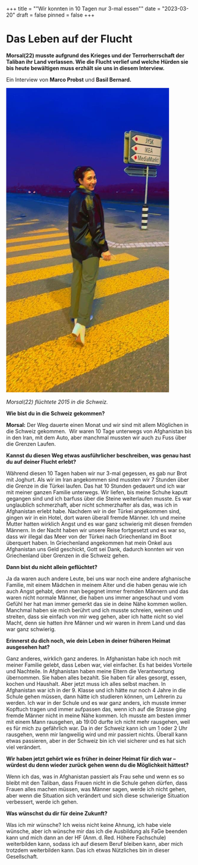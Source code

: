 +++
title = "\"Wir konnten in 10 Tagen nur 3-mal essen\""
date = "2023-03-20"
draft = false
pinned = false
+++
# Das Leben auf der Flucht

**Morsal(22) musste aufgrund des Krieges und der Terrorherrschaft der Taliban ihr Land verlassen. Wie die Flucht verlief und welche Hürden sie bis heute bewältigen muss erzhält sie uns in diesem Interview.**

Ein Interview von **Marco Probst** und **Basil Bernard.**

![](morsal-bild-resized.png)

*Morsal(22) flüchtete 2015 in die Schweiz.*

**Wie bist du in die Schweiz gekommen?**

**Morsal:** Der Weg dauerte einen Monat und wir sind mit allem Möglichen in die Schweiz gekommen.  Wir waren 10 Tage unterwegs von Afghanistan bis in den Iran, mit dem Auto, aber manchmal mussten wir auch zu Fuss über die Grenzen Laufen.

**Kannst du diesen Weg etwas ausführlicher beschreiben, was genau hast du auf deiner Flucht erlebt?**

Während diesen 10 Tagen haben wir nur 3-mal gegessen, es gab nur Brot mit Joghurt. Als wir im Iran angekommen sind mussten wir 7 Stunden über die Grenze in die Türkei laufen. Das hat 10 Stunden gedauert und ich war mit meiner ganzen Familie unterwegs. Wir liefen, bis meine Schuhe kaputt gegangen sind und ich barfuss über die Steine weiterlaufen musste. Es war unglaublich schmerzhaft, aber nicht schmerzhafter als das, was ich in Afghanistan erlebt habe. Nachdem wir in der Türkei angekommen sind, gingen wir in ein Hotel, dort waren überall fremde Männer. Ich und meine Mutter hatten wirklich Angst und es war ganz schwierig mit diesen fremden Männern. In der Nacht haben wir unsere Reise fortgesetzt und es war so, dass wir illegal das Meer von der Türkei nach Griechenland im Boot überquert haben. In Griechenland angekommen hat mein Onkel aus Afghanistan uns Geld geschickt, Gott sei Dank, dadurch konnten wir von Griechenland über Grenzen in die Schweiz gehen.

**Dann bist du nicht allein geflüchtet?**

Ja da waren auch andere Leute, bei uns war noch eine andere afghanische Familie, mit einem Mädchen in meinem Alter und die haben genau wie ich auch Angst gehabt, denn man begegnet immer fremden Männern und das waren nicht normale Männer, die haben uns immer angeschaut und vom Gefühl her hat man immer gemerkt das sie in deine Nähe kommen wollen. Manchmal haben sie mich berührt und ich musste schreien, weinen und streiten, dass sie einfach von mir weg gehen, aber ich hatte nicht so viel Macht, denn sie hatten ihre Männer und wir waren in ihrem Land und das war ganz schwierig.

**Erinnerst du dich noch, wie dein Leben in deiner früheren Heimat ausgesehen hat?**

Ganz anderes, wirklich ganz anderes. In Afghanistan habe ich noch mit meiner Familie gelebt, dass Leben war, viel einfacher. Es hat beides Vorteile und Nachteile. In Afghanistan haben meine Eltern die Verantwortung übernommen. Sie haben alles bezahlt. Sie haben für alles gesorgt, essen, kochen und Haushalt. Aber jetzt muss ich alles selbst machen. In Afghanistan war ich in der 9. Klasse und ich hätte nur noch 4 Jahre in die Schule gehen müssen, dann hätte ich studieren können, um Lehrerin zu werden. Ich war in der Schule und es war ganz anders, ich musste immer Kopftuch tragen und immer aufpassen das, wenn ich auf die Strasse ging fremde Männer nicht in meine Nähe kommen. Ich musste am besten immer mit einem Mann rausgehen, ab 19:00 durfte ich nicht mehr rausgehen, weil es für mich zu gefährlich war. Da in der Schweiz kann ich um 1 oder 2 Uhr rausgehen, wenn mir langweilig wird und mir passiert nichts. Überall kann etwas passieren, aber in der Schweiz bin ich viel sicherer und es hat sich viel verändert.

**Wir haben jetzt gehört wie es früher in deiner Heimat für dich war – würdest du denn wieder zurück gehen wenn du die Möglichkeit hättest?**

Wenn ich das, was in Afghanistan passiert als Frau sehe und wenn es so bleibt mit den Taliban, dass Frauen nicht in die Schule gehen dürfen, dass Frauen alles machen müssen, was Männer sagen, werde ich nicht gehen, aber wenn die Situation sich verändert und sich diese schwierige Situation verbessert, werde ich gehen.

**Was wünschst du dir für deine Zukunft?**

Was ich mir wünsche? Ich weiss nicht keine Ahnung, ich habe viele wünsche, aber ich wünsche mir das ich die Ausbildung als FaGe beenden kann und mich dann an der HF (Anm. d. Red. Höhere Fachschule) weiterbilden kann, sodass ich auf diesem Beruf bleiben kann, aber mich trotzdem weiterbilden kann. Das ich etwas Nützliches bin in dieser Gesellschaft.